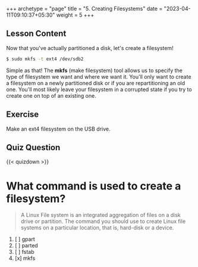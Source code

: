 +++
archetype = "page"
title = "5. Creating Filesystems"
date = "2023-04-11T09:10:37+05:30"
weight = 5
+++

## Lesson Content

Now that you've actually partitioned a disk, let's create a filesystem!

```bash
$ sudo mkfs -t ext4 /dev/sdb2
```

Simple as that! The **mkfs** (make filesystem) tool allows us to specify the type of filesystem we want and where we want it. You'll only want to create a filesystem on a newly partitioned disk or if you are repartitioning an old one. You'll most likely leave your filesystem in a corrupted state if you try to create one on top of an existing one. 

## Exercise

Make an ext4 filesystem on the USB drive.

## Quiz Question

{{< quizdown >}}

# What command is used to create a filesystem?

> A Linux File system is an integrated aggregation of files on a disk drive or partition. The command you should use to create Linux file systems on a particular location, that is, hard-disk or a device.

1. [ ] gpart
2. [ ] parted
3. [ ] fstab
4. [x] mkfs